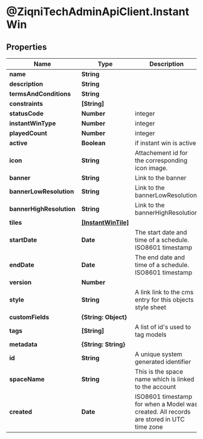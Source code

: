 # @ZiqniTechAdminApiClient.InstantWin

## Properties

Name | Type | Description | Notes
------------ | ------------- | ------------- | -------------
**name** | **String** |  | [optional] 
**description** | **String** |  | [optional] 
**termsAndConditions** | **String** |  | [optional] 
**constraints** | **[String]** |  | [optional] 
**statusCode** | **Number** | integer | [optional] 
**instantWinType** | **Number** | integer | 
**playedCount** | **Number** | integer | [optional] 
**active** | **Boolean** | if instant win is active | [optional] 
**icon** | **String** | Attachement id for the corresponding icon image. | [optional] 
**banner** | **String** | Link to the banner | [optional] 
**bannerLowResolution** | **String** | Link to the bannerLowResolution | [optional] 
**bannerHighResolution** | **String** | Link to the bannerHighResolution | [optional] 
**tiles** | [**[InstantWinTile]**](InstantWinTile.md) |  | 
**startDate** | **Date** | The start date and time of a schedule. ISO8601 timestamp | [optional] 
**endDate** | **Date** | The end date and time of a schedule. ISO8601 timestamp | [optional] 
**version** | **Number** |  | [optional] 
**style** | **String** | A link link to the cms entry for this objects style sheet | [optional] 
**customFields** | **{String: Object}** |  | [optional] 
**tags** | **[String]** | A list of id&#39;s used to tag models | [optional] 
**metadata** | **{String: String}** |  | [optional] 
**id** | **String** | A unique system generated identifier | 
**spaceName** | **String** | This is the space name which is linked to the account | 
**created** | **Date** | ISO8601 timestamp for when a Model was created. All records are stored in UTC time zone | 


